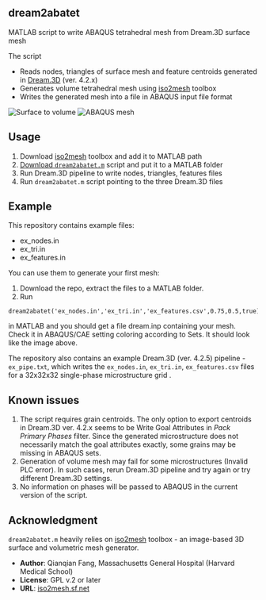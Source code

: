 ## dream2abatet
MATLAB script to write ABAQUS tetrahedral mesh from Dream.3D surface mesh

The script

- Reads nodes, triangles of surface mesh and feature centroids generated in [Dream.3D](http://dream3d.bluequartz.net/) (ver. 4.2.x)
- Generates volume tetrahedral mesh using [iso2mesh](http://iso2mesh.sf.net) toolbox
- Writes the generated mesh into a file in ABAQUS input file format

![Surface to volume](https://farm1.staticflickr.com/678/22464316136_3b726c739e_o_d.png)
![ABAQUS mesh](https://farm6.staticflickr.com/5768/22476919562_704bd12470_o_d.png)

## Usage

1. Download [iso2mesh](http://iso2mesh.sf.net) toolbox and add it to MATLAB path
2. [Download `dream2abatet.m`](https://github.com/latmarat/dream2abatet/archive/master.zip) script and put it to a MATLAB folder
3. Run Dream.3D pipeline to write nodes, triangles, features files
4. Run `dream2abatet.m` script pointing to the three Dream.3D files

## Example

This repository contains example files:

- ex_nodes.in
- ex_tri.in
- ex_features.in

You can use them to generate your first mesh:

1. Download the repo, extract the files to a MATLAB folder.
2. Run
```
dream2abatet('ex_nodes.in','ex_tri.in','ex_features.csv',0.75,0.5,true)
```

in MATLAB and you should get a file dream.inp containing your mesh. Check it in ABAQUS/CAE setting coloring according to Sets. It should look like the image above.

The repository also contains an example Dream.3D (ver. 4.2.5) pipeline - `ex_pipe.txt`, which writes the `ex_nodes.in`, `ex_tri.in`, `ex_features.csv` files for a 32x32x32 single-phase microstructure grid .

## Known issues

1. The script requires grain centroids. The only option to export centroids in Dream.3D ver. 4.2.x seems to be Write Goal Attributes in _Pack Primary Phases_ filter. Since the generated microstructure does not necessarily match the goal attributes exactly, some grains may be missing in ABAQUS sets.
2. Generation of volume mesh may fail for some microstructures (Invalid PLC error). In such cases, rerun Dream.3D pipeline and try again or try different Dream.3D settings.
3. No information on phases will be passed to ABAQUS in the current version of the script.

## Acknowledgment

`dream2abatet.m` heavily relies on [iso2mesh](http://iso2mesh.sf.net) toolbox - an image-based 3D surface and volumetric mesh generator.

- **Author**: Qianqian Fang, Massachusetts General Hospital (Harvard Medical School)
- **License**: GPL v.2 or later
- **URL**: [iso2mesh.sf.net](http://iso2mesh.sf.net)

